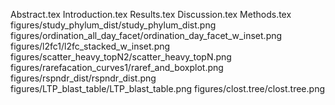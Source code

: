 Abstract.tex
Introduction.tex
Results.tex
Discussion.tex
Methods.tex
figures/study_phylum_dist/study_phylum_dist.png
figures/ordination_all_day_facet/ordination_day_facet_w_inset.png
figures/l2fc1/l2fc_stacked_w_inset.png
figures/scatter_heavy_topN2/scatter_heavy_topN.png
figures/rarefacation_curves1/raref_and_boxplot.png
figures/rspndr_dist/rspndr_dist.png
figures/LTP_blast_table/LTP_blast_table.png
figures/clost.tree/clost.tree.png
